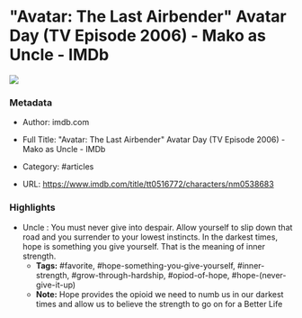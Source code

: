 # "Avatar: The Last Airbender" Avatar Day (TV Episode 2006) - Mako as Uncle - IMDb

![](https://readwise-assets.s3.amazonaws.com/static/images/article3.5c705a01b476.png)

### Metadata

- Author: imdb.com
- Full Title: "Avatar: The Last Airbender" Avatar Day (TV Episode 2006) - Mako as Uncle - IMDb
- Category: #articles



- URL: https://www.imdb.com/title/tt0516772/characters/nm0538683

### Highlights

- Uncle : You must never give into despair. Allow yourself to slip down that road and you surrender to your lowest instincts. In the darkest times, hope is something you give yourself. That is the meaning of inner strength.
    - **Tags:** #favorite, #hope-something-you-give-yourself, #inner-strength, #grow-through-hardship, #opiod-of-hope, #hope-(never-give-it-up)
    - **Note:** Hope provides the opioid we need to numb us in our darkest times and allow us to believe the strength to go on for a Better Life

